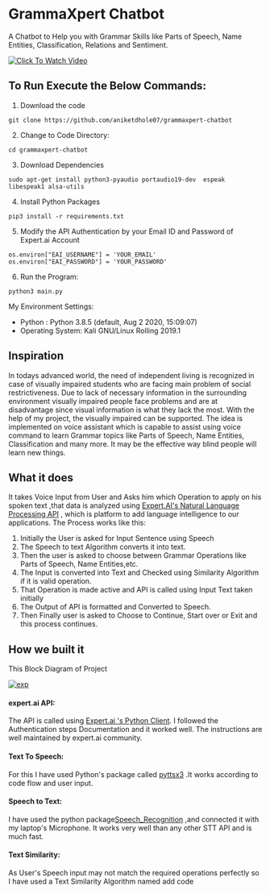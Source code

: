 # GrammaXpert Chatbot
A Chatbot to Help you with Grammar Skills like Parts of Speech, Name Entities, Classification, Relations and Sentiment.

[![Click To Watch Video](https://img.youtube.com/vi/t3mKEEAZkWw/0.jpg)](https://www.youtube.com/watch?v=t3mKEEAZkWw)

## To Run Execute the Below Commands:

1. Download the code
 ```
 git clone https://github.com/aniketdhole07/grammaxpert-chatbot
 ```
2. Change to Code Directory:
```
cd grammaxpert-chatbot
```
3. Download Dependencies
```
sudo apt-get install python3-pyaudio portaudio19-dev  espeak libespeak1 alsa-utils
```
4. Install Python Packages 
```
pip3 install -r requirements.txt
```
5. Modify the API Authentication by your Email ID and Password of Expert.ai Account
```
os.environ["EAI_USERNAME"] = 'YOUR_EMAIL'
os.environ["EAI_PASSWORD"] = 'YOUR_PASSWORD'
```
6. Run the Program:
```
python3 main.py
```

My Environment Settings:
* Python : Python 3.8.5 (default, Aug  2 2020, 15:09:07) 
* Operating System: Kali GNU/Linux Rolling 2019.1


## Inspiration
In todays advanced world, the need of independent living is recognized in case of visually impaired students who are facing main problem of social restrictiveness. Due to lack of necessary information in the surrounding environment visually impaired people face problems and are at disadvantage since visual information is what they lack the most. With the help of my project, the visually impaired can be supported. The idea is implemented on voice assistant which is capable to assist using voice command to learn Grammar topics like Parts of Speech, Name Entities, Classification and many more. It may be the effective way blind people will learn new things.

## What it does
It takes Voice Input from User and Asks him which Operation to apply on his spoken text ,that data is analyzed using [Expert.AI's  Natural Language Processing API](https://www.expert.ai/) , which is platform to add language intelligence to our applications.
The Process works like this:
1. Initially the User is asked for Input Sentence using Speech
2. The Speech to text Algorithm converts it into text.
3. Then the user is asked to choose between Grammar Operations like Parts of Speech, Name Entities,etc.
4. The Input is converted into Text and Checked using Similarity Algorithm if it is valid operation.
5. That Operation is made active and API is called using Input Text taken initially
6. The Output of API is formatted and Converted to Speech.
7. Then Finally user is asked to Choose to Continue, Start over or Exit and this process continues.

## How we built it
This Block Diagram of Project

<a href="https://ibb.co/b7KY4T8"><img src="https://i.ibb.co/CWH4jgT/exp.png" alt="exp" border="0"></a>

#### expert.ai API:
The API is called using [Expert.ai 's Python Client](https://github.com/therealexpertai/nlapi-python). I followed the Authentication steps Documentation and it worked well. The instructions are well maintained by expert.ai community.

#### Text To Speech:
For this I have used Python's package called [pyttsx3](https://pypi.org/project/pyttsx3/) .It works according to code flow and user input.

#### Speech to Text:
I have used the python package[Speech_Recognition](https://pypi.org/project/SpeechRecognition/) ,and connected it with my laptop's Microphone. It works very well than any other STT API and is much fast.

#### Text Similarity:
As User's Speech input may not match the required operations perfectly so I have used a Text Similarity Algorithm named
add code


